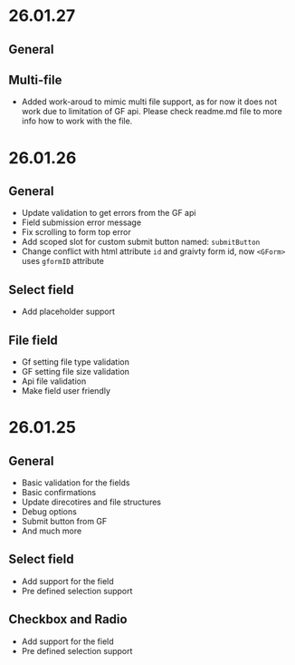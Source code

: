 
# 26.01.27

## General

## Multi-file
 - Added work-aroud to mimic multi file support, as for now it does not work due to limitation of GF api. Please check readme.md file to more info how to work with the file.

# 26.01.26

## General
 - Update validation to get errors from the GF api
 - Field submission error message
 - Fix scrolling to form top error
 - Add scoped slot for custom submit button named: `submitButton`
 - Change conflict with html attribute `id` and graivty form id, now `<GForm>` uses `gformID` attribute

## Select field
 - Add placeholder support

## File field
 - Gf setting file type validation
 - GF setting file size validation
 - Api file validation 
 - Make field user friendly


 # 26.01.25

## General
 - Basic validation for the fields
 - Basic confirmations
 - Update direcotires and file structures
 - Debug options
 - Submit button from GF
 - And much more 

## Select field
 - Add support for the field
 - Pre defined selection support

## Checkbox and Radio
 - Add support for the field
 - Pre defined selection support


